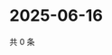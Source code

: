 # 2025-06-16

共 0 条

<!-- BEGIN ZHIHUQUESTIONS -->
<!-- 最后更新时间 Mon Jun 16 2025 07:10:30 GMT+0800 (China Standard Time) -->

<!-- END ZHIHUQUESTIONS -->
